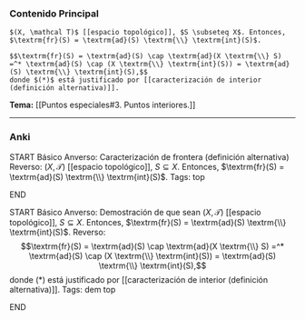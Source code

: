 ### Contenido Principal

```ad-proposition
$(X, \mathcal T)$ [[espacio topológico]], $S \subseteq X$. Entonces, $\textrm{fr}(S) = \textrm{ad}(S) \textrm{\\} \textrm{int}(S)$.
```

```ad-proof
$$\textrm{fr}(S) = \textrm{ad}(S) \cap \textrm{ad}(X \textrm{\\} S) =^* \textrm{ad}(S) \cap (X \textrm{\\} \textrm{int}(S)) = \textrm{ad}(S) \textrm{\\} \textrm{int}(S),$$
donde $(*)$ está justificado por [[caracterización de interior (definición alternativa)]].
```

**Tema:** [[Puntos especiales#3. Puntos interiores.]]

---
### Anki

START
Básico
Anverso: Caracterización de frontera (definición alternativa)
Reverso: $(X, \mathcal T)$ [[espacio topológico]], $S \subseteq X$. Entonces, $\textrm{fr}(S) = \textrm{ad}(S) \textrm{\\} \textrm{int}(S)$.
Tags: top
<!--ID: 1729160606455-->
END

START
Básico
Anverso: Demostración de que sean $(X, \mathcal T)$ [[espacio topológico]], $S \subseteq X$. Entonces, $\textrm{fr}(S) = \textrm{ad}(S) \textrm{\\} \textrm{int}(S)$.
Reverso: $$\textrm{fr}(S) = \textrm{ad}(S) \cap \textrm{ad}(X \textrm{\\} S) =^* \textrm{ad}(S) \cap (X \textrm{\\} \textrm{int}(S)) = \textrm{ad}(S) \textrm{\\} \textrm{int}(S),$$
donde $(*)$ está justificado por [[caracterización de interior (definición alternativa)]].
Tags: dem top
<!--ID: 1729160606457-->
END